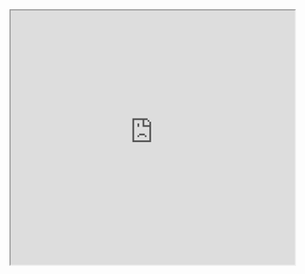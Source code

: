 <iframe
  src="https://key-data-vis-requirements-simplify.streamlit.app/?embed=true"
  style="height: 450px; width: 100%;"
></iframe>